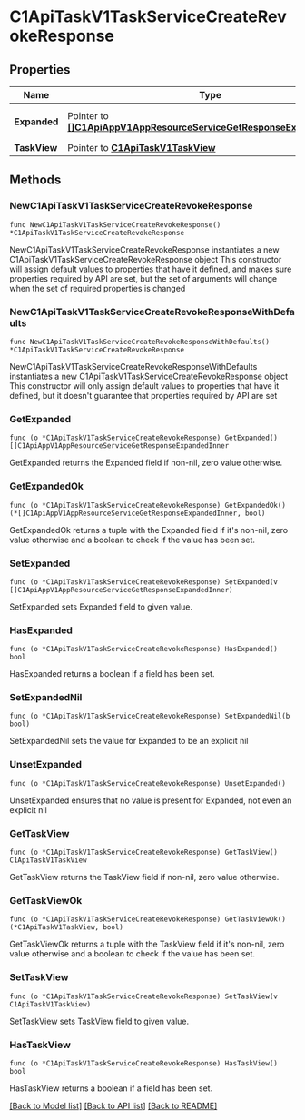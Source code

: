 # C1ApiTaskV1TaskServiceCreateRevokeResponse

## Properties

Name | Type | Description | Notes
------------ | ------------- | ------------- | -------------
**Expanded** | Pointer to [**[]C1ApiAppV1AppResourceServiceGetResponseExpandedInner**](C1ApiAppV1AppResourceServiceGetResponseExpandedInner.md) | The expanded field. | [optional] 
**TaskView** | Pointer to [**C1ApiTaskV1TaskView**](C1ApiTaskV1TaskView.md) |  | [optional] 

## Methods

### NewC1ApiTaskV1TaskServiceCreateRevokeResponse

`func NewC1ApiTaskV1TaskServiceCreateRevokeResponse() *C1ApiTaskV1TaskServiceCreateRevokeResponse`

NewC1ApiTaskV1TaskServiceCreateRevokeResponse instantiates a new C1ApiTaskV1TaskServiceCreateRevokeResponse object
This constructor will assign default values to properties that have it defined,
and makes sure properties required by API are set, but the set of arguments
will change when the set of required properties is changed

### NewC1ApiTaskV1TaskServiceCreateRevokeResponseWithDefaults

`func NewC1ApiTaskV1TaskServiceCreateRevokeResponseWithDefaults() *C1ApiTaskV1TaskServiceCreateRevokeResponse`

NewC1ApiTaskV1TaskServiceCreateRevokeResponseWithDefaults instantiates a new C1ApiTaskV1TaskServiceCreateRevokeResponse object
This constructor will only assign default values to properties that have it defined,
but it doesn't guarantee that properties required by API are set

### GetExpanded

`func (o *C1ApiTaskV1TaskServiceCreateRevokeResponse) GetExpanded() []C1ApiAppV1AppResourceServiceGetResponseExpandedInner`

GetExpanded returns the Expanded field if non-nil, zero value otherwise.

### GetExpandedOk

`func (o *C1ApiTaskV1TaskServiceCreateRevokeResponse) GetExpandedOk() (*[]C1ApiAppV1AppResourceServiceGetResponseExpandedInner, bool)`

GetExpandedOk returns a tuple with the Expanded field if it's non-nil, zero value otherwise
and a boolean to check if the value has been set.

### SetExpanded

`func (o *C1ApiTaskV1TaskServiceCreateRevokeResponse) SetExpanded(v []C1ApiAppV1AppResourceServiceGetResponseExpandedInner)`

SetExpanded sets Expanded field to given value.

### HasExpanded

`func (o *C1ApiTaskV1TaskServiceCreateRevokeResponse) HasExpanded() bool`

HasExpanded returns a boolean if a field has been set.

### SetExpandedNil

`func (o *C1ApiTaskV1TaskServiceCreateRevokeResponse) SetExpandedNil(b bool)`

 SetExpandedNil sets the value for Expanded to be an explicit nil

### UnsetExpanded
`func (o *C1ApiTaskV1TaskServiceCreateRevokeResponse) UnsetExpanded()`

UnsetExpanded ensures that no value is present for Expanded, not even an explicit nil
### GetTaskView

`func (o *C1ApiTaskV1TaskServiceCreateRevokeResponse) GetTaskView() C1ApiTaskV1TaskView`

GetTaskView returns the TaskView field if non-nil, zero value otherwise.

### GetTaskViewOk

`func (o *C1ApiTaskV1TaskServiceCreateRevokeResponse) GetTaskViewOk() (*C1ApiTaskV1TaskView, bool)`

GetTaskViewOk returns a tuple with the TaskView field if it's non-nil, zero value otherwise
and a boolean to check if the value has been set.

### SetTaskView

`func (o *C1ApiTaskV1TaskServiceCreateRevokeResponse) SetTaskView(v C1ApiTaskV1TaskView)`

SetTaskView sets TaskView field to given value.

### HasTaskView

`func (o *C1ApiTaskV1TaskServiceCreateRevokeResponse) HasTaskView() bool`

HasTaskView returns a boolean if a field has been set.


[[Back to Model list]](../README.md#documentation-for-models) [[Back to API list]](../README.md#documentation-for-api-endpoints) [[Back to README]](../README.md)


